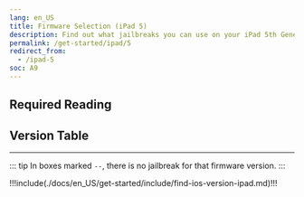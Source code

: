 ```yaml
---
lang: en_US
title: Firmware Selection (iPad 5)
description: Find out what jailbreaks you can use on your iPad 5th Generation
permalink: /get-started/ipad/5
redirect_from:
  - /ipad-5
soc: A9
---
```


## Required Reading

<readingTable deviceOS="iPadOS" minVer="11.0" maxVer="11.4.1"/>

## Version Table

<versionTable soc="A9" minVer="10"/>

---

::: tip
In boxes marked `--`, there is no jailbreak for that firmware version.
:::

!!!include(./docs/en_US/get-started/include/find-ios-version-ipad.md)!!!

